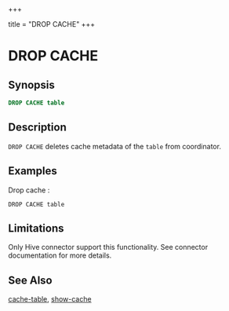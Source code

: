 +++

title = "DROP CACHE"
+++

DROP CACHE
==========

Synopsis
--------

``` sql
DROP CACHE table
```

Description
-----------

`DROP CACHE` deletes cache metadata of the `table` from coordinator.

Examples
--------

Drop cache :

    DROP CACHE table

Limitations
-----------

Only Hive connector support this functionality. See connector documentation for more details.

See Also
--------

[cache-table](./cache-table.html), [show-cache](./show-cache.html)


